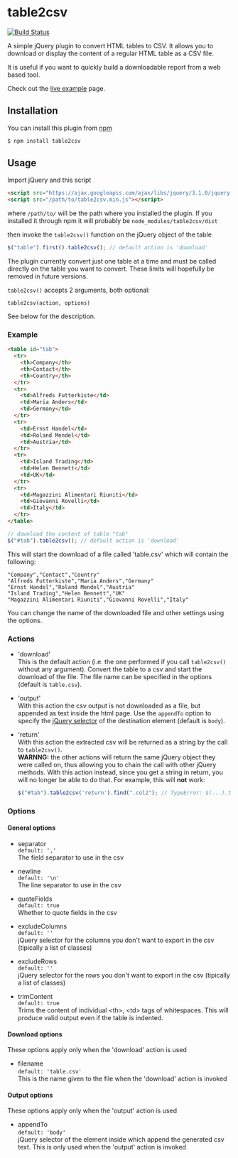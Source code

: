 # table2csv
[![Build Status](https://travis-ci.com/OmbraDiFenice/table2csv.svg?branch=master)](https://travis-ci.com/OmbraDiFenice/table2csv)

A simple jQuery plugin to convert HTML tables to CSV. It allows you to download or display the content of a regular HTML
table as a CSV file.

It is useful if you want to quickly build a downloadable report from a web based tool.

Check out the [live example](https://ombradifenice.github.io/table2csv/) page.

## Installation

You can install this plugin from [npm](https://www.npmjs.com/package/table2csv)

```bash
$ npm install table2csv
```

## Usage

Import jQuery and this script

```html
<script src="https://ajax.googleapis.com/ajax/libs/jquery/3.1.0/jquery.min.js"></script>
<script src="/path/to/table2csv.min.js"></script>
```

where `/path/to/` will be the path where you installed the plugin.
If you installed it through npm it will probably be `node_modules/table2csv/dist`

then invoke the `table2csv()` function on the jQuery object of the table

```javascript
$("table").first().table2csv(); // default action is 'download'
```

The plugin currently convert just one table at a time and must be called directly on the table you want to convert.
These limits will hopefully be removed in future versions.

`table2csv()` accepts 2 arguments, both optional:

`table2csv(action, options)`

See below for the description.


### Example

```html
<table id="tab">
  <tr>
    <th>Company</th>
    <th>Contact</th>
    <th>Country</th>
  </tr>
  <tr>
    <td>Alfreds Futterkiste</td>
    <td>Maria Anders</td>
    <td>Germany</td>
  </tr>
  <tr>
    <td>Ernst Handel</td>
    <td>Roland Mendel</td>
    <td>Austria</td>
  </tr>
  <tr>
    <td>Island Trading</td>
    <td>Helen Bennett</td>
    <td>UK</td>
  </tr>
  <tr>
    <td>Magazzini Alimentari Riuniti</td>
    <td>Giovanni Rovelli</td>
    <td>Italy</td>
  </tr>
</table>
```

```javascript
// download the content of table "tab"
$("#tab").table2csv(); // default action is 'download'
```

This will start the download of a file called 'table.csv' which will contain the following:

    "Company","Contact","Country"
    "Alfreds Futterkiste","Maria Anders","Germany"
    "Ernst Handel","Roland Mendel","Austria"
    "Island Trading","Helen Bennett","UK"
    "Magazzini Alimentari Riuniti","Giovanni Rovelli","Italy"
    
You can change the name of the downloaded file and other settings using the options.

### Actions

* 'download'  
This is the default action (i.e. the one performed if you call `table2csv()` without any argument).
Convert the table to a csv and start the download of the file. The file name can be specified in the options (default is `table.csv`).

* 'output'  
With this action the csv output is not downloaded as a file, but appended as text inside the html page.
Use the `appendTo` option to specify the [jQuery selector](http://api.jquery.com/category/selectors/) of the destination element (default is `body`).

* 'return'  
With this action the extracted csv will be returned as a string by the call to `table2csv()`.  
**WARNNG:** the other actions will return the same jQuery object they were called on, thus allowing you to chain the call with
other jQuery methods. With this action instead, since you get a string in return, you will no longer be able to do that.
For example, this will **not** work:

    ```javascript
    $("#tab").table2csv('return').find(".col2"); // TypeError: $(...).table2csv(...).find is not a function
    ```

### Options

#### General options
* separator  
`default: ','`  
The field separator to use in the csv

* newline  
`default: '\n'`  
The line separator to use in the csv

* quoteFields  
`default: true`  
Whether to quote fields in the csv

* excludeColumns  
`default: ''`  
jQuery selector for the columns you don't want to export in the csv (tipically a list of classes)

* excludeRows  
`default: ''`  
jQuery selector for the rows you don't want to export in the csv (tipically a list of classes)

* trimContent  
`default: true`   
Trims the content of individual \<th>, \<td> tags of whitespaces. This will produce valid output even if the table is indented.

#### Download options

These options apply only when the 'download' action is used

* filename  
`default: 'table.csv'`  
This is the name given to the file when the 'download' action is invoked

#### Output options

These options apply only when the 'output' action is used

* appendTo  
`default: 'body'`  
jQuery selector of the element inside which append the generated csv text. This is only used when the 'output' action is invoked
